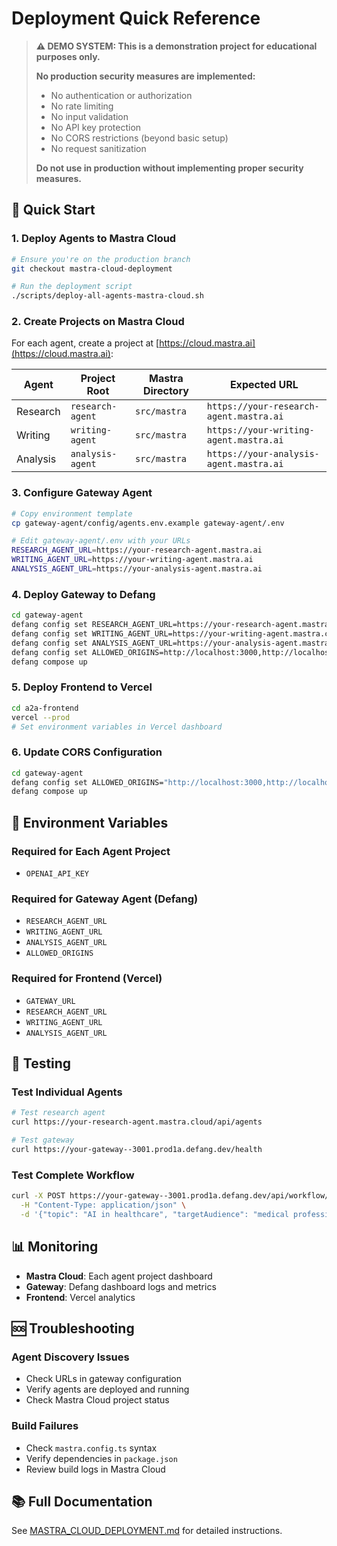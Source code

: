 # Deployment Quick Reference

> **⚠️ DEMO SYSTEM: This is a demonstration project for educational purposes only.**
>
> **No production security measures are implemented:**
> - No authentication or authorization
> - No rate limiting
> - No input validation
> - No API key protection
> - No CORS restrictions (beyond basic setup)
> - No request sanitization
>
> **Do not use in production without implementing proper security measures.**

## 🚀 Quick Start

### 1. Deploy Agents to Mastra Cloud

```bash
# Ensure you're on the production branch
git checkout mastra-cloud-deployment

# Run the deployment script
./scripts/deploy-all-agents-mastra-cloud.sh
```

### 2. Create Projects on Mastra Cloud

For each agent, create a project at [https://cloud.mastra.ai](https://cloud.mastra.ai):

| Agent | Project Root | Mastra Directory | Expected URL |
|-------|-------------|------------------|--------------|
| Research | `research-agent` | `src/mastra` | `https://your-research-agent.mastra.ai` |
| Writing | `writing-agent` | `src/mastra` | `https://your-writing-agent.mastra.ai` |
| Analysis | `analysis-agent` | `src/mastra` | `https://your-analysis-agent.mastra.ai` |

### 3. Configure Gateway Agent

```bash
# Copy environment template
cp gateway-agent/config/agents.env.example gateway-agent/.env

# Edit gateway-agent/.env with your URLs
RESEARCH_AGENT_URL=https://your-research-agent.mastra.ai
WRITING_AGENT_URL=https://your-writing-agent.mastra.ai
ANALYSIS_AGENT_URL=https://your-analysis-agent.mastra.ai
```

### 4. Deploy Gateway to Defang

```bash
cd gateway-agent
defang config set RESEARCH_AGENT_URL=https://your-research-agent.mastra.cloud
defang config set WRITING_AGENT_URL=https://your-writing-agent.mastra.cloud
defang config set ANALYSIS_AGENT_URL=https://your-analysis-agent.mastra.cloud
defang config set ALLOWED_ORIGINS=http://localhost:3000,http://localhost:3001
defang compose up
```

### 5. Deploy Frontend to Vercel

```bash
cd a2a-frontend
vercel --prod
# Set environment variables in Vercel dashboard
```

### 6. Update CORS Configuration

```bash
cd gateway-agent
defang config set ALLOWED_ORIGINS="http://localhost:3000,http://localhost:3001,https://your-frontend-domain.vercel.app"
defang compose up
```

## 🔧 Environment Variables

### Required for Each Agent Project
- `OPENAI_API_KEY`

### Required for Gateway Agent (Defang)
- `RESEARCH_AGENT_URL`
- `WRITING_AGENT_URL`
- `ANALYSIS_AGENT_URL`
- `ALLOWED_ORIGINS`

### Required for Frontend (Vercel)
- `GATEWAY_URL`
- `RESEARCH_AGENT_URL`
- `WRITING_AGENT_URL`
- `ANALYSIS_AGENT_URL`

## 🧪 Testing

### Test Individual Agents
```bash
# Test research agent
curl https://your-research-agent.mastra.cloud/api/agents

# Test gateway
curl https://your-gateway--3001.prod1a.defang.dev/health
```

### Test Complete Workflow
```bash
curl -X POST https://your-gateway--3001.prod1a.defang.dev/api/workflow/simple \
  -H "Content-Type: application/json" \
  -d '{"topic": "AI in healthcare", "targetAudience": "medical professionals"}'
```

## 📊 Monitoring

- **Mastra Cloud**: Each agent project dashboard
- **Gateway**: Defang dashboard logs and metrics
- **Frontend**: Vercel analytics

## 🆘 Troubleshooting

### Agent Discovery Issues
- Check URLs in gateway configuration
- Verify agents are deployed and running
- Check Mastra Cloud project status

### Build Failures
- Check `mastra.config.ts` syntax
- Verify dependencies in `package.json`
- Review build logs in Mastra Cloud

## 📚 Full Documentation

See [MASTRA_CLOUD_DEPLOYMENT.md](./MASTRA_CLOUD_DEPLOYMENT.md) for detailed instructions.

